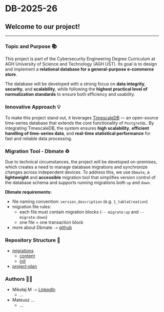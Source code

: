 # DB-2025-26

## Welcome to our project!
---

### Topic and Purpose 📚

This project is part of the Cybersecurity Engineering Degree Curriculum at AGH University of Science and Technology (AGH UST).
Its goal is to design and implement a **relational database for a general-purpose e-commerce store**.

The database will be developed with a strong focus on **data integrity**, **security**, and **scalability**, while following the **highest practical level of normalization standards** to ensure both efficiency and usability.

### Innovative Approach 💡

To make this project stand out, it leverages [TimescaleDB](https://www.tigerdata.com/blog/postgresql-timescaledb-1000x-faster-queries-90-data-compression-and-much-more) — an open-source time-series database that extends the core functionality of `PostgreSQL`.
By integrating TimescaleDB, the system ensures **high scalability**, **efficient handling of time-series data**, and **real-time statistical performance** for fast and reliable data processing.

### Migration Tool - Dbmate ♻️

Due to technical circumstances, the project will be developed on-premises, which creates a need to manage database migrations and synchronize changes across independent devices.
To address this, we use `Dbmate`, a **lightweight** and **accessible** migration tool that simplifies version control of the database schema and supports running migrations both `up` and `down`.

**Dbmate  requirements:** 
- file naming convention: `version_description` (e.g. `1_tableCreation`)
- migration file rules:
    - each file must contain migration blocks (`-- migrate:up` and `-- migrate:down`)
    - one file = one transaction block
- more about Dbmate `->` [github](https://github.com/amacneil/dbmate)

### Repository Structure 📂

- [migrations](https://github.com/marmag0/DB-2025-26/tree/main/migrations)
    - [content](https://github.com/marmag0/DB-2025-26/tree/main/migrations/content) 
    - [init](https://github.com/marmag0/DB-2025-26/tree/main/migrations/init)
- [project-plan](https://github.com/marmag0/DB-2025-26/tree/main/project-plan)

### Authors 👨‍🎓
- Mikołaj M `->` [LinkedIn](https://www.linkedin.com/in/mikolaj-mazur/)
    - ...
- Mateusz ...
    - ...